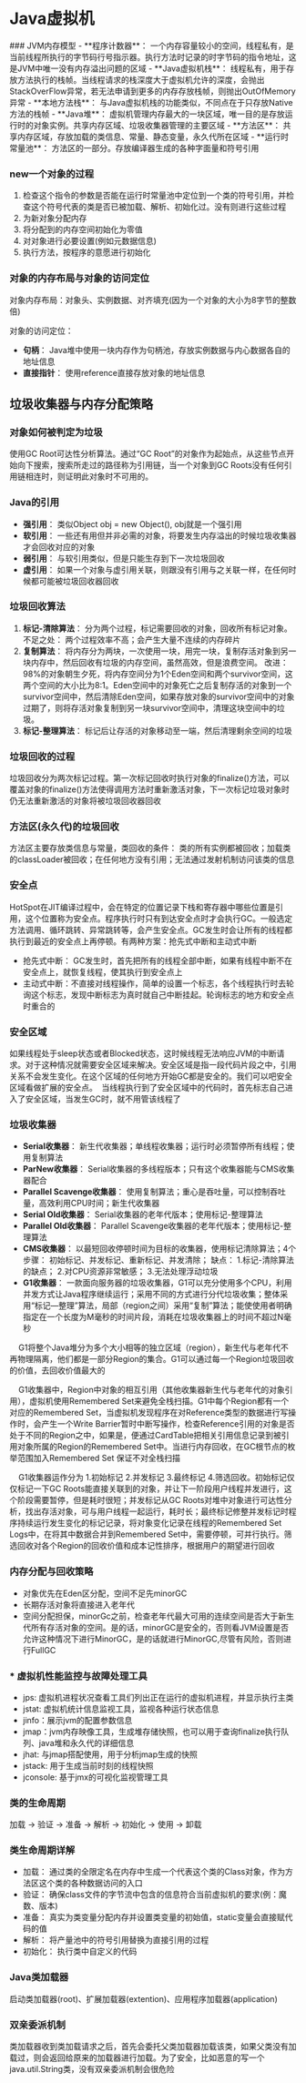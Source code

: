 <h1>Java虚拟机</h1>
### JVM内存模型
- **程序计数器**： 一个内存容量较小的空间，线程私有，是当前线程所执行的字节码行号指示器。执行方法时记录的时字节码的指令地址，这是JVM中唯一没有内存溢出问题的区域
- **Java虚拟机栈**： 线程私有，用于存放方法执行的栈帧。当线程请求的栈深度大于虚拟机允许的深度，会抛出StackOverFlow异常，若无法申请到更多的内存存放栈帧，则抛出OutOfMemory异常
- **本地方法栈**： 与Java虚拟机栈的功能类似，不同点在于只存放Native方法的栈帧
- **Java堆**： 虚拟机管理内存最大的一块区域，唯一目的是存放运行时的对象实例。共享内存区域、垃圾收集器管理的主要区域
- **方法区**： 共享内存区域，存放加载的类信息、常量、静态变量，永久代所在区域
- **运行时常量池**： 方法区的一部分。存放编译器生成的各种字面量和符号引用

### new一个对象的过程
1. 检查这个指令的参数是否能在运行时常量池中定位到一个类的符号引用，并检查这个符号代表的类是否已被加载、解析、初始化过。没有则进行这些过程
2. 为新对象分配内存
3. 将分配到的内存空间初始化为零值
4. 对对象进行必要设置(例如元数据信息)
5. 执行<init>方法，按程序的意愿进行初始化

### 对象的内存布局与对象的访问定位
对象内存布局：对象头、实例数据、对齐填充(因为一个对象的大小为8字节的整数倍)

对象的访问定位：
- **句柄**： Java堆中使用一块内存作为句柄池，存放实例数据与内心数据各自的地址信息
- **直接指针**： 使用reference直接存放对象的地址信息

## 垃圾收集器与内存分配策略
### 对象如何被判定为垃圾
使用GC Root可达性分析算法。通过“GC Root”的对象作为起始点，从这些节点开始向下搜索，搜索所走过的路径称为引用链，当一个对象到GC Roots没有任何引用链相连时，则证明此对象时不可用的。

### Java的引用
- **强引用**： 类似Object obj = new Object(), obj就是一个强引用
- **软引用**： 一些还有用但并非必需的对象，将要发生内存溢出的时候垃圾收集器才会回收对应的对象
- **弱引用**： 与软引用类似，但是只能生存到下一次垃圾回收
- **虚引用**： 如果一个对象与虚引用关联，则跟没有引用与之关联一样，在任何时候都可能被垃圾回收器回收

### 垃圾回收算法
1. **标记-清除算法**： 分为两个过程，标记需要回收的对象，回收所有标记对象。不足之处： 两个过程效率不高；会产生大量不连续的内存碎片
2. **复制算法**： 将内存分为两块，一次使用一块，用完一块，复制存活对象到另一块内存中，然后回收有垃圾的内存空间，虽然高效，但是浪费空间。 改进： 98%的对象朝生夕死，将内存空间分为1个Eden空间和两个survivor空间，这两个空间的大小比为8:1。Eden空间中的对象死亡之后复制存活的对象到一个survivor空间中，然后清除Eden空间，如果存放对象的survivor空间中的对象过期了，则将存活对象复制到另一块survivor空间中，清理这块空间中的垃圾。
3. **标记-整理算法**： 标记后让存活的对象移动至一端，然后清理剩余空间的垃圾

### 垃圾回收的过程
垃圾回收分为两次标记过程。第一次标记回收时执行对象的finalize()方法，可以覆盖对象的finalize()方法使得调用方法时重新激活对象，下一次标记垃圾对象时仍无法重新激活的对象将被垃圾回收器回收

### 方法区(永久代)的垃圾回收
方法区主要存放类信息与常量，类回收的条件： 类的所有实例都被回收；加载类的classLoader被回收；在任何地方没有引用；无法通过发射机制访问该类的信息

### 安全点
HotSpot在JIT编译过程中，会在特定的位置记录下栈和寄存器中哪些位置是引用，这个位置称为安全点。程序执行时只有到达安全点时才会执行GC。一般选定方法调用、循环跳转、异常跳转等，会产生安全点。GC发生时会让所有的线程都执行到最近的安全点上再停顿。有两种方案：抢先式中断和主动式中断
- 抢先式中断： GC发生时，首先把所有的线程全部中断，如果有线程中断不在安全点上，就恢复线程，使其执行到安全点上
- 主动式中断：不直接对线程操作，简单的设置一个标志，各个线程执行时去轮询这个标志，发现中断标志为真时就自己中断挂起。轮询标志的地方和安全点时重合的

### 安全区域
如果线程处于sleep状态或者Blocked状态，这时候线程无法响应JVM的中断请求。对于这种情况就需要安全区域来解决。安全区域是指一段代码片段之中，引用关系不会发生变化。在这个区域的任何地方开始GC都是安全的。我们可以吧安全区域看做扩展的安全点。  当线程执行到了安全区域中的代码时，首先标志自己进入了安全区域，当发生GC时，就不用管该线程了

### 垃圾收集器
- **Serial收集器**： 新生代收集器；单线程收集器；运行时必须暂停所有线程；使用复制算法
- **ParNew收集器**： Serial收集器的多线程版本；只有这个收集器能与CMS收集器配合
- **Parallel Scavenge收集器**： 使用复制算法；重心是吞吐量，可以控制吞吐量，高效利用CPU时间；新生代收集器
- **Serial Old收集器**： Serial收集器的老年代版本；使用标记-整理算法
- **Parallel Old收集器**： Parallel Scavenge收集器的老年代版本；使用标记-整理算法
- **CMS收集器**： 以最短回收停顿时间为目标的收集器，使用标记清除算法；4个步骤： 初始标记、并发标记、重新标记、并发清除； 缺点： 1.标记-清除算法的缺点； 2.对CPU资源非常敏感； 3.无法处理浮动垃圾
- **G1收集器**： 一款面向服务器的垃圾收集器，G1可以充分使用多个CPU，利用并发方式让Java程序继续运行；采用不同的方式进行分代垃圾收集；整体采用“标记—整理”算法，局部（region之间）采用“复制”算法；能使使用者明确指定在一个长度为M毫秒的时间片段，消耗在垃圾收集器上的时间不超过N毫秒

    G1将整个Java堆分为多个大小相等的独立区域（region），新生代与老年代不再物理隔离，他们都是一部分Region的集合。G1可以通过每一个Region垃圾回收的价值，去回收价值最大的

    G1收集器中，Region中对象的相互引用（其他收集器新生代与老年代的对象引用），虚拟机使用Remembered Set来避免全栈扫描。G1中每个Region都有一个对应的Remembered Set，当虚拟机发现程序在对Reference类型的数据进行写操作时，会产生一个Write Barrier暂时中断写操作，检查Reference引用的对象是否处于不同的Region之中，如果是，便通过CardTable把相关引用信息记录到被引用对象所属的Region的Remembered Set中。当进行内存回收，在GC根节点的枚举范围加入Remembered Set 保证不对全栈扫描

    G1收集器运作分为 1.初始标记 2.并发标记 3.最终标记 4.筛选回收。初始标记仅仅标记一下GC Roots能直接关联到的对象，并让下一阶段用户线程并发进行，这个阶段需要暂停，但是耗时很短；并发标记从GC Roots对堆中对象进行可达性分析，找出存活对象，可与用户线程一起运行，耗时长；最终标记修整并发标记时程序持续运行发生变化的标记记录，将对象变化记录在线程的Remembered Set Logs中，在将其中数据合并到Remembered Set中，需要停顿，可并行执行。筛选回收对各个Region的回收价值和成本记性排序，根据用户的期望进行回收

### 内存分配与回收策略
- 对象优先在Eden区分配，空间不足先minorGC
- 长期存活对象将直接进入老年代
- 空间分配担保，minorGc之前，检查老年代最大可用的连续空间是否大于新生代所有存活对象的空间。是的话，minorGC是安全的，否则看JVM设置是否允许这种情况下进行MinorGC，是的话就进行MinorGC,尽管有风险，否则进行FullGC

### * 虚拟机性能监控与故障处理工具
- jps: 虚拟机进程状况查看工具们列出正在运行的虚拟机进程，并显示执行主类
- jstat: 虚拟机统计信息监视工具，监视各种运行状态信息
- jinfo：展示jvm的配置参数信息
- jmap：jvm内存映像工具，生成堆存储快照，也可以用于查询finalize执行队列、java堆和永久代的详细信息
- jhat: 与jmap搭配使用，用于分析jmap生成的快照
- jstack: 用于生成当前时刻的线程快照
- jconsole: 基于jmx的可视化监视管理工具

### 类的生命周期
加载 -> 验证 -> 准备 -> 解析 -> 初始化 -> 使用 -> 卸载

### 类生命周期详解
- 加载： 通过类的全限定名在内存中生成一个代表这个类的Class对象，作为方法区这个类的各种数据访问的入口
- 验证： 确保class文件的字节流中包含的信息符合当前虚拟机的要求(例：魔数、版本)
- 准备： 真实为类变量分配内存并设置类变量的初始值，static变量会直接赋代码的值
- 解析： 将产量池中的符号引用替换为直接引用的过程
- 初始化： 执行类中自定义的代码

### Java类加载器
启动类加载器(root)、扩展加载器(extention)、应用程序加载器(application)

### 双亲委派机制
类加载器收到类加载请求之后，首先会委托父类加载器加载该类，如果父类没有加载过，则会返回给原来的加载器进行加载。为了安全，比如恶意的写一个java.util.String类，没有双亲委派机制会很危险

